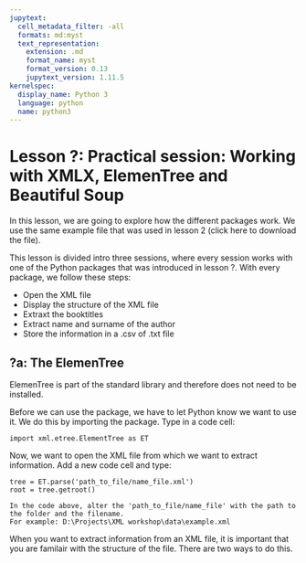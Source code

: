 ```yaml
---
jupytext:
  cell_metadata_filter: -all
  formats: md:myst
  text_representation:
    extension: .md
    format_name: myst
    format_version: 0.13
    jupytext_version: 1.11.5
kernelspec:
  display_name: Python 3
  language: python
  name: python3
---
```




# Lesson ?: Practical session: Working with XMLX, ElemenTree and Beautiful Soup

In this lesson, we are going to explore how the different packages work. We use the same example file that was used in lesson 2 (click here to download the file).


This lesson is divided intro three sessions, where every session works with one of the Python packages that was introduced in lesson ?.
With every package, we follow these steps:
- Open the XML file
- Display the structure of the XML file
- Extraxt the booktitles
- Extract name and surname of the author
- Store the information in a .csv of .txt file

## ?a: The ElemenTree

ElemenTree is part of the standard library and therefore does not need to be installed.

Before we can use the package, we have to let Python know we want to use it. We do this by importing the package.
Type in a code cell:

```{code-cell}
import xml.etree.ElementTree as ET
```

Now, we want to open the XML file from which we want to extract information. 
Add a new code cell and type:

```{code-cell}
tree = ET.parse('path_to_file/name_file.xml')
root = tree.getroot()
```
```{note}
In the code above, alter the 'path_to_file/name_file' with the path to the folder and the filename. 
For example: D:\Projects\XML workshop\data\example.xml 
```

When you want to extract information from an XML file, it is important that you are familair with the structure of the file. 
There are two ways to do this. 





